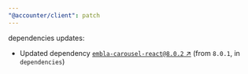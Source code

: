 ```yaml
---
"@accounter/client": patch
---
```

dependencies updates:
  - Updated dependency [`embla-carousel-react@8.0.2` ↗︎](https://www.npmjs.com/package/embla-carousel-react/v/8.0.2) (from `8.0.1`, in `dependencies`)

